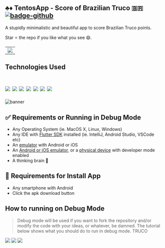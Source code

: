 ## ♣️♦️ TentosApp - Score of Brazilian Truco 🇧🇷 [![badge-github](https://img.shields.io/github/followers/jolucas245?style=social)](https://github.com/jolucas245/)

A stupidly minimalistic and beautiful app to score Brazilian Truco points.

Star ⭐ the repo if you like what you see 😄.

<table>
    <tr>
        <td>
        <a href="https://github.com/jolucas245/tentosapp/releases/download/v1.0-ouros/tentos-v1.0.apk)>"><img src="https://user-images.githubusercontent.com/65248543/178760730-248a62ab-a414-437d-8392-4a2a943585ab.png"></a>
        </td>
    </tr>
</table>

## Technologies Used
[<img src="https://img.shields.io/badge/LICENSE-WTFPL-green?style=for-the-badge"/>](https://github.com/jolucas245/tentosapp/blob/main/LICENSE)
[<img src="https://img.shields.io/badge/Language-Dart-skyblue?style=for-the-badge"/>](https://dart.dev)
[<img src="https://img.shields.io/badge/Framework-Flutter-blue?style=for-the-badge"/>](https://flutter.dev)
[<img src="https://img.shields.io/badge/State Management-SetState-red?style=for-the-badge"/>](https://flutter.dev)
[<img src="https://img.shields.io/badge/Software Arch.-MVC-yellow?style=for-the-badge"/>](https://flutter.dev)
[<img src="https://img.shields.io/badge/Code E.-VSCODE-darkblue?style=for-the-badge"/>](https://flutter.dev)
[<img src="https://img.shields.io/badge/OS-Arch Linux-cyan?style=for-the-badge"/>](https://flutter.dev)
=======
![banner](https://user-images.githubusercontent.com/65248543/178626556-c6c91706-b03e-4116-bc8b-99619e6095c0.png)

## ✅ Requirements or Running in Debug Mode 
* Any Operating System (ie. MacOS X, Linux, Windows) 
* Any IDE with <a href="https://flutter.dev/">Flutter SDK</a> installed (ie. IntelliJ, Android Studio, VSCode etc)
* An <a href="https://www.softwaretestinghelp.com/android-emulators/">emulator</a> with Android or iOS
* An <a href="https://www.softwaretestinghelp.com/android-emulators/">Android or iOS emulator</a>, or a <a href="https://stackoverflow.com/questions/54444538/how-do-i-run-test-my-flutter-app-on-a-real-device">physical device</a> with developer mode enabled
* A thinking brain 🧠

## 📱 Requirements for Install App
* Any smartphone with Android
* Click the apk download button

## How to running on Debug Mode
>Debug mode will be used if you want to fork the repository and/or modify the code with your ideas, or whatever, be damned. The tutorial below shows what you should do to run in debug mode. TRUCO

[<img src="https://img.shields.io/badge/LICENSE-MIT-green?style=for-the-badge"/>](https://github.com/jolucas245/tentosapp/blob/main/LICENSE)
[<img src="https://img.shields.io/badge/Language-Dart-lightblue?style=for-the-badge"/>](https://dart.dev)
[<img src="https://img.shields.io/badge/Framework-Flutter-blue?style=for-the-badge"/>](https://flutter.dev)
